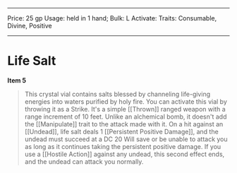
---
Price: 25 gp
Usage: held in 1 hand;
Bulk: L
Activate: 
Traits: Consumable, Divine, Positive

---

# Life Salt

**Item 5**

> This crystal vial contains salts blessed by channeling life-giving energies into waters purified by holy fire. You can activate this vial by throwing it as a Strike. It's a simple [[Thrown]] ranged weapon with a range increment of 10 feet. Unlike an alchemical bomb, it doesn't add the [[Manipulate]] trait to the attack made with it. On a hit against an [[Undead]], life salt deals 1 [[Persistent Positive Damage]], and the undead must succeed at a DC 20 Will save or be unable to attack you as long as it continues taking the persistent positive damage. If you use a [[Hostile Action]] against any undead, this second effect ends, and the undead can attack you normally.
